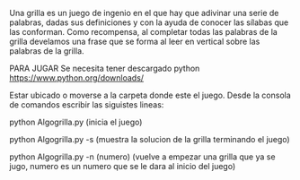 Una grilla es un juego de ingenio en el que hay que adivinar una serie de palabras, 
dadas sus definiciones y con la ayuda de conocer las sílabas que las conforman. 
Como recompensa, al completar todas las palabras de la grilla develamos una frase que se forma al leer en vertical 
sobre las palabras de la grilla.

PARA JUGAR
Se necesita tener descargado python https://www.python.org/downloads/

Estar ubicado o moverse a la carpeta donde este el juego.
Desde la consola de comandos escribir las siguistes lineas:

python Algogrilla.py (inicia el juego)

python Algogrilla.py -s (muestra la solucion de la grilla terminando el juego)

python Algogrilla.py -n (numero) (vuelve a empezar una grilla que ya se jugo, numero es un numero que se le dara
al inicio del juego)

